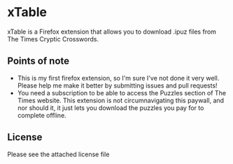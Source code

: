 # xTable
xTable is a Firefox extension that allows you to download .ipuz files from The Times Cryptic Crosswords.

## Points of note
* This is my first firefox extension, so I'm sure I've not done it very well. Please help me make it better by submitting issues and pull requests!
* You need a subscription to be able to access the Puzzles section of The Times website. This extension is not circumnavigating this paywall, and nor should it, it just lets you download the puzzles you pay for to complete offline.

## License
Please see the attached license file
